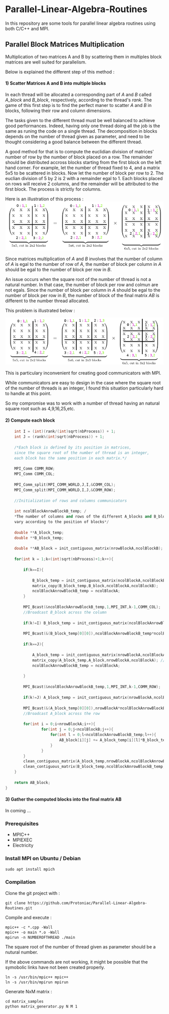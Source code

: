 # Parallel-Linear-Algebra-Routines
In this repository are some tools for parallel linear algebra routines using both C/C++ and MPI.

## Parallel Block Matrices Multiplication

Multiplication of two matrices A and B by scattering them in multiples block matrices are well suited for parallelism.

Below is explained the different step of this method : 

#### 1) Scatter Matrices A and B into multiple blocks

In each thread will be allocated a corresponding part of *A* and *B* called *A_block* and *B_block*, respectively, according to the thread's *rank*. The game of this first step is to find the perfect maner to scatter *A* and *B* in blocks, following their row and column dimensions.

The tasks given to the different thread must be well balanced to achieve good performances. Indeed, having only one thread doing all the job is the same as runing the code on a single thread. The decomposition in blocks depends on the number of thread given as parameter, and need to be thought considering a good balance between the different thread.

A good method for that is to compute the euclidian division of matrices' number of row by the number of block placed on a row. The remainder should be distributed accross blocks starting from the first block on the left hand corner. For example, let the number of thread fixed to 4, and a matrix 5x5 to be scattered in blocks. Now let the number of block per row to 2. The euclian division of 5 by 2 is 2 with a remainder egal to 1. Each blocks placed on rows will receive 2 columns, and the remainder will be attributed to the first block. The process is strictly for columns.

Here is an illustration of this process :
<img src="images/22x22.png"/>

Since matrices multiplication of *A* and *B* involves that the number of column of *A* is egal to the number of row of *A*, the number of block per column in *A* should be egal to the number of block per row in *B*.

An issue occurs when the square root of the number of thread is not a natural number. In that case, the number of block per row and colmun are not egals. Since the number of block per column in *A* should be egal to the number of block per row in *B*, the number of block of the final matrix *AB* is different to the number thread allocated.

This problem is illustrated below : 

<img src="images/23x32.png"/>

This is particulary inconvenient for creating good communicators with MPI. 

While communicators are easy to design in the case where the square root of the number of threads is an integer, I found this situation particularly hard to handle at this point.

So my compromise was to work with a number of thread having an natural square root such as 4,9,16,25,etc.


#### 2) Compute each block 

```cpp
    int I = (int)(rank/(int)sqrt(nbProcess)) + 1;
    int J = (rank%(int)sqrt(nbProcess)) + 1;
    
    /*Each block is defined by its position in matrices, 
    since the square root of the number of thread is an integer, 
    each block has the same position in each matrix.*/
    
    MPI_Comm COMM_ROW;
    MPI_Comm COMM_COL;
    
    MPI_Comm_split(MPI_COMM_WORLD,J,I,&COMM_COL);
    MPI_Comm_split(MPI_COMM_WORLD,I,J,&COMM_ROW);
    
    //Initialization of rows and columns communicators
    
    int ncolBlockAnrowBlockB_temp; /
    *The number of columns and rows of the different A_blocks and B_blocks passed and recevied can 
    vary according to the position of blocks*/
    
    double **A_block_temp;
    double **B_block_temp;
    
    double **AB_block = init_contiguous_matrix(nrowBlockA,ncolBlockB);
        
    for(int k = 1;k<(int)sqrt(nbProcess)+1;k++){
        
        if(k==I){
            
            B_block_temp = init_contiguous_matrix(ncolBlockA,ncolBlockB);
            matrix_copy(B_block_temp,B_block,ncolBlockA,ncolBlockB);
            ncolBlockAnrowBlockB_temp = ncolBlockA;
        }
        
        MPI_Bcast(&ncolBlockAnrowBlockB_temp,1,MPI_INT,k-1,COMM_COL);
        //Broadcast B_block across the column
        
        if(k!=I) B_block_temp = init_contiguous_matrix(ncolBlockAnrowBlockB_temp,ncolBlockB);
        
        MPI_Bcast(&(B_block_temp[0][0]),ncolBlockAnrowBlockB_temp*ncolBlockB,MPI_DOUBLE,k-1,COMM_COL);
        
        if(k==J){
            
            A_block_temp = init_contiguous_matrix(nrowBlockA,ncolBlockA);
            matrix_copy(A_block_temp,A_block,nrowBlockA,ncolBlockA); //Idem
            ncolBlockAnrowBlockB_temp = ncolBlockA;
            
        }
        
        MPI_Bcast(&ncolBlockAnrowBlockB_temp,1,MPI_INT,k-1,COMM_ROW);
        
        if(k!=J) A_block_temp = init_contiguous_matrix(nrowBlockA,ncolBlockAnrowBlockB_temp);
        
        MPI_Bcast(&(A_block_temp[0][0]),nrowBlockA*ncolBlockAnrowBlockB_temp,MPI_DOUBLE,k-1,COMM_ROW);
        //Broadcast A_block across the row
        
        for(int i = 0;i<nrowBlockA;i++){
                for(int j = 0;j<ncolBlockB;j++){
                    for(int l = 0;l<ncolBlockAnrowBlockB_temp;l++){
                        AB_block[i][j] += A_block_temp[i][l]*B_block_temp[l][j];
                    }
                }
        }
        clean_contiguous_matrix(A_block_temp,nrowBlockA,ncolBlockAnrowBlockB_temp);
        clean_contiguous_matrix(B_block_temp,ncolBlockAnrowBlockB_temp,ncolBlockB);
    }
    
    return AB_block;
}
```

#### 3) Gather the computed blocks into the final matrix AB

In coming ...

### Prerequisites
* MPIC++
* MPIEXEC
* Electricity

### Install MPI on Ubuntu / Debian

```shell
sudo apt install mpich
```

### Compilation

Clone the git project with : 
```shell
git clone https://github.com/Protoniac/Parallel-Linear-Algebra-Routines.git
```
Compile and execute :

```shell
mpic++ -c *.cpp -Wall
mpic++ -o main *.o -Wall
mpirun -n NUMBEROFTHREAD ./main
```
The square root of the number of thread given as parameter should be a nutural number.

If the above commands are not working, it might be possible that the symobolic links have not been created properly.

```shell
ln -s /usr/bin/mpic++ mpic++
ln -s /usr/bin/mpirun mpirun
```

Generate NxM matrix :
```shell
cd matrix_samples
python matrix_generator.py N M 1
```
